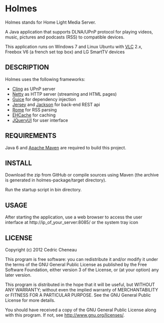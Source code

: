 Holmes
============================

Holmes stands for Home Light Media Server.

A Java application that supports DLNA/UPnP protocol for playing videos, music, pictures and podcasts (RSS) to compatible devices.

This application runs on Windows 7 and Linux Ubuntu with [VLC](http://www.videolan.org/vlc/) 2.x, Freebox V6 (a french set top box) and LG SmartTV devices

## DESCRIPTION

Holmes uses the following frameworks:

* [Cling](http://teleal.org/projects/cling/) as UPnP server
* [Netty](http://www.jboss.org/netty/) as HTTP server (streaming and HTML pages)
* [Guice](http://code.google.com/p/google-guice/) for dependency injection
* [Jersey](http://jersey.java.net/) and [Jackson](http://jackson.codehaus.org/) for back-end REST api
* [Rome](http://java.net/projects/rome/) for RSS parsing
* [EHCache](http://ehcache.org/) for caching
* [JQueryUI](http://jqueryui.com/) for user interface

 
## REQUIREMENTS

Java 6 and [Apache Maven](http://maven.apache.org/) are required to build this project.

## INSTALL

Download the zip from GitHub or compile sources using Maven (the archive is generated in holmes-package/target directory).

Run the startup script in bin directory.

## USAGE

After starting the application, use a web browser to access the user interface at http://ip_of_your_server:8085/ or the system tray icon

## LICENSE

Copyright (c) 2012 Cedric Cheneau

This program is free software: you can redistribute it and/or modify
it under the terms of the GNU General Public License as published by
the Free Software Foundation, either version 3 of the License, or
(at your option) any later version.

This program is distributed in the hope that it will be useful,
but WITHOUT ANY WARRANTY; without even the implied warranty of
MERCHANTABILITY or FITNESS FOR A PARTICULAR PURPOSE.  See the
GNU General Public License for more details.

You should have received a copy of the GNU General Public License
along with this program.  If not, see <http://www.gnu.org/licenses/>.
